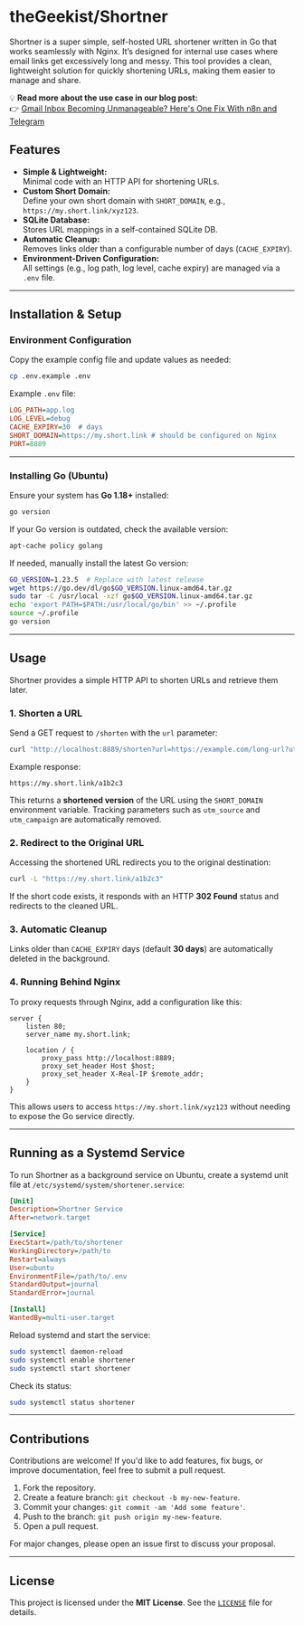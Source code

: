 # theGeekist/Shortner  

Shortner is a super simple, self-hosted URL shortener written in Go that works seamlessly with Nginx. It’s designed for internal use cases where email links get excessively long and messy. This tool provides a clean, lightweight solution for quickly shortening URLs, making them easier to manage and share.  

💡 **Read more about the use case in our blog post:**  
👉 [Gmail Inbox Becoming Unmanageable? Here's One Fix With n8n and Telegram](https://geekist.co/gmail-inbox-becoming-unmanageable-heres-one-fix-with-n8n-and-telegram)  

## Features  

- **Simple & Lightweight:**  
  Minimal code with an HTTP API for shortening URLs.  
- **Custom Short Domain:**  
  Define your own short domain with `SHORT_DOMAIN`, e.g., `https://my.short.link/xyz123`.  
- **SQLite Database:**  
  Stores URL mappings in a self-contained SQLite DB.  
- **Automatic Cleanup:**  
  Removes links older than a configurable number of days (`CACHE_EXPIRY`).  
- **Environment-Driven Configuration:**  
  All settings (e.g., log path, log level, cache expiry) are managed via a `.env` file.  

---

## Installation & Setup  

### Environment Configuration  

Copy the example config file and update values as needed:  

```bash
cp .env.example .env
```  

Example `.env` file:  

```ini
LOG_PATH=app.log
LOG_LEVEL=debug
CACHE_EXPIRY=30  # days
SHORT_DOMAIN=https://my.short.link # should be configured on Nginx
PORT=8889
```  

---

### Installing Go (Ubuntu)  

Ensure your system has **Go 1.18+** installed:  

```bash
go version
```  

If your Go version is outdated, check the available version:  

```bash
apt-cache policy golang
```  

If needed, manually install the latest Go version:  

```bash
GO_VERSION=1.23.5  # Replace with latest release
wget https://go.dev/dl/go$GO_VERSION.linux-amd64.tar.gz
sudo tar -C /usr/local -xzf go$GO_VERSION.linux-amd64.tar.gz
echo 'export PATH=$PATH:/usr/local/go/bin' >> ~/.profile
source ~/.profile
go version
```  

---

## Usage  

Shortner provides a simple HTTP API to shorten URLs and retrieve them later.  

### 1. Shorten a URL  

Send a GET request to `/shorten` with the `url` parameter:  

```bash
curl "http://localhost:8889/shorten?url=https://example.com/long-url?utm_source=spam&utm_campaign=clutter"
```  

Example response:  

```plaintext
https://my.short.link/a1b2c3
```  

This returns a **shortened version** of the URL using the `SHORT_DOMAIN` environment variable. Tracking parameters such as `utm_source` and `utm_campaign` are automatically removed.  

### 2. Redirect to the Original URL  

Accessing the shortened URL redirects you to the original destination:  

```bash
curl -L "https://my.short.link/a1b2c3"
```  

If the short code exists, it responds with an HTTP **302 Found** status and redirects to the cleaned URL.  

### 3. Automatic Cleanup  

Links older than `CACHE_EXPIRY` days (default **30 days**) are automatically deleted in the background.  

### 4. Running Behind Nginx  

To proxy requests through Nginx, add a configuration like this:  

```nginx
server {
    listen 80;
    server_name my.short.link;

    location / {
        proxy_pass http://localhost:8889;
        proxy_set_header Host $host;
        proxy_set_header X-Real-IP $remote_addr;
    }
}
```  

This allows users to access `https://my.short.link/xyz123` without needing to expose the Go service directly.

---

## Running as a Systemd Service  

To run Shortner as a background service on Ubuntu, create a systemd unit file at `/etc/systemd/system/shortener.service`:  

```ini
[Unit]
Description=Shortner Service
After=network.target

[Service]
ExecStart=/path/to/shortener
WorkingDirectory=/path/to
Restart=always
User=ubuntu
EnvironmentFile=/path/to/.env
StandardOutput=journal
StandardError=journal

[Install]
WantedBy=multi-user.target
```  

Reload systemd and start the service:  

```bash
sudo systemctl daemon-reload
sudo systemctl enable shortener
sudo systemctl start shortener
```  

Check its status:  

```bash
sudo systemctl status shortener
```  

---

## Contributions  

Contributions are welcome! If you'd like to add features, fix bugs, or improve documentation, feel free to submit a pull request.  

1. Fork the repository.  
2. Create a feature branch: `git checkout -b my-new-feature`.  
3. Commit your changes: `git commit -am 'Add some feature'`.  
4. Push to the branch: `git push origin my-new-feature`.  
5. Open a pull request.  

For major changes, please open an issue first to discuss your proposal.  

---

## License  

This project is licensed under the **MIT License**. See the [`LICENSE`](LICENSE) file for details.  
